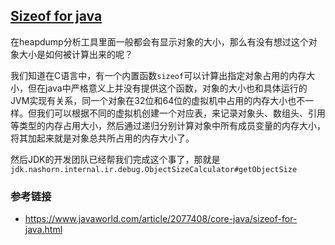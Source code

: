 ## [Sizeof for java](https://blogs.oracle.com/sundararajan/sizeof-for-java)
在heapdump分析工具里面一般都会有显示对象的大小，那么有没有想过这个对象大小是如何被计算出来的呢？

我们知道在C语言中，有一个内置函数`sizeof`可以计算出指定对象占用的内存大小，但在java中严格意义上并没有提供这个函数，对象的大小也和具体运行的JVM实现有关系，同一个对象在32位和64位的虚拟机中占用的内存大小也不一样。但我们可以根据不同的虚拟机创建一个对应表，来记录对象头、数组头、引用等类型的内存占用大小，然后通过递归分别计算对象中所有成员变量的内存大小，将其加起来就是对象总共所占用的内存大小了。

然后JDK的开发团队已经帮我们完成这个事了，那就是`jdk.nashorn.internal.ir.debug.ObjectSizeCalculator#getObjectSize`

### 参考链接
- https://www.javaworld.com/article/2077408/core-java/sizeof-for-java.html
